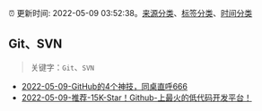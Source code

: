 :alarm_clock: 更新时间: 2022-05-09 03:52:38。[来源分类](../README.md)、[标签分类](../TAGS.md)、[时间分类](../TIMELINE.md)

## Git、SVN


> 关键字：`Git`、`SVN`



- [2022-05-09-GitHub的4个神技，同桌直呼666](https://toutiao.io/k/oaoov9m) 
- [2022-05-09-推荐-15K-Star！Github-上最火的低代码开发平台！](https://toutiao.io/k/3qv24va) 